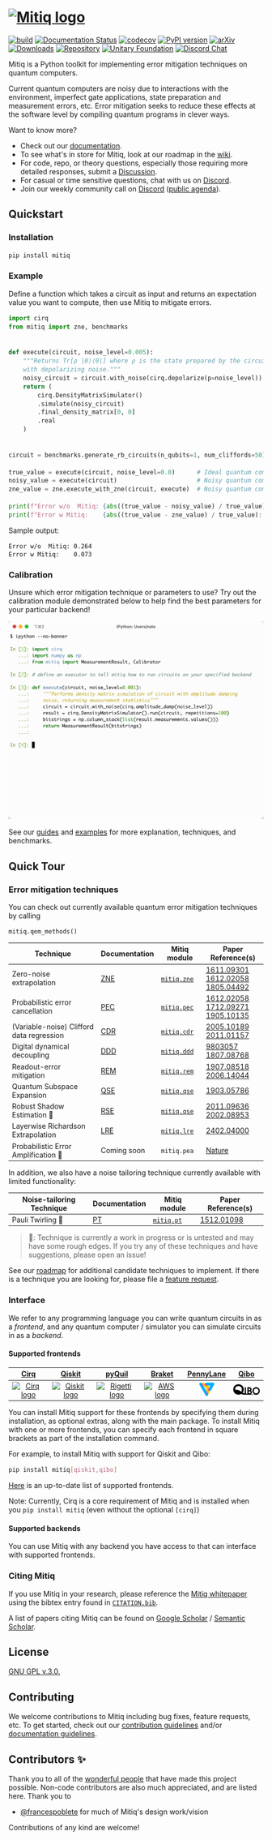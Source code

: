 # <a href="https://github.com/unitaryfund/mitiq"><img src="https://raw.githubusercontent.com/unitaryfund/mitiq/main/docs/source/img/mitiq-logo.png" alt="Mitiq logo" width="350"/></a>

[![build](https://github.com/unitaryfund/mitiq/actions/workflows/build.yml/badge.svg?branch=main)](https://github.com/unitaryfund/mitiq/actions)
[![Documentation Status](https://readthedocs.org/projects/mitiq/badge/?version=stable)](https://mitiq.readthedocs.io/en/stable/)
[![codecov](https://codecov.io/gh/unitaryfund/mitiq/branch/main/graph/badge.svg)](https://codecov.io/gh/unitaryfund/mitiq)
[![PyPI version](https://badge.fury.io/py/mitiq.svg)](https://badge.fury.io/py/mitiq)
[![arXiv](https://img.shields.io/badge/arXiv-2009.04417-<COLOR>.svg)](https://arxiv.org/abs/2009.04417)
[![Downloads](https://static.pepy.tech/personalized-badge/mitiq?period=total&units=international_system&left_color=black&right_color=green&left_text=Downloads)](https://www.pepy.tech/projects/mitiq)
[![Repository](https://img.shields.io/badge/GitHub-5C5C5C.svg?logo=github)](https://github.com/unitaryfund/mitiq)
[![Unitary Foundation](https://img.shields.io/badge/Supported%20By-Unitary%20Foundation-FFFF00.svg)](https://unitary.foundation)
[![Discord Chat](https://img.shields.io/badge/dynamic/json?color=blue&label=Discord&query=approximate_presence_count&suffix=%20online.&url=https%3A%2F%2Fdiscord.com%2Fapi%2Finvites%2FJqVGmpkP96%3Fwith_counts%3Dtrue)](http://discord.unitary.fund)

Mitiq is a Python toolkit for implementing error mitigation techniques on
quantum computers.

Current quantum computers are noisy due to interactions with the environment,
imperfect gate applications, state preparation and measurement errors, etc.
Error mitigation seeks to reduce these effects at the software level by
compiling quantum programs in clever ways.

Want to know more? 
- Check out our
[documentation](https://mitiq.readthedocs.io/en/stable/guide/guide.html).
- To see what's in store for Mitiq, look at our roadmap in the [wiki](https://github.com/unitaryfund/mitiq/wiki).
- For code, repo, or theory questions, especially those requiring more detailed responses, submit a [Discussion](https://github.com/unitaryfund/mitiq/discussions).
- For casual or time sensitive questions, chat with us on [Discord](http://discord.unitary.fund).
- Join our weekly community call on [Discord](http://discord.unitary.fund) ([public agenda](https://docs.google.com/document/d/1lZfct4AOCS7fdyWkudcGyER0n0nsCxSFKSicUEeJgtA/)).

## Quickstart

### Installation

```bash
pip install mitiq
```

### Example

Define a function which takes a circuit as input and returns an expectation value you want to compute, then use Mitiq to mitigate errors.

```python
import cirq
from mitiq import zne, benchmarks


def execute(circuit, noise_level=0.005):
    """Returns Tr[ρ |0⟩⟨0|] where ρ is the state prepared by the circuit
    with depolarizing noise."""
    noisy_circuit = circuit.with_noise(cirq.depolarize(p=noise_level))
    return (
        cirq.DensityMatrixSimulator()
        .simulate(noisy_circuit)
        .final_density_matrix[0, 0]
        .real
    )


circuit = benchmarks.generate_rb_circuits(n_qubits=1, num_cliffords=50)[0]

true_value = execute(circuit, noise_level=0.0)      # Ideal quantum computer
noisy_value = execute(circuit)                      # Noisy quantum computer
zne_value = zne.execute_with_zne(circuit, execute)  # Noisy quantum computer + Mitiq

print(f"Error w/o  Mitiq: {abs((true_value - noisy_value) / true_value):.3f}")
print(f"Error w Mitiq:    {abs((true_value - zne_value) / true_value):.3f}")
```

Sample output:

```
Error w/o  Mitiq: 0.264
Error w Mitiq:    0.073
```

### Calibration

Unsure which error mitigation technique or parameters to use?
Try out the calibration module demonstrated below to help find the best parameters for your particular backend!

![](docs/source/img/calibration.gif)

See our [guides](https://mitiq.readthedocs.io/en/stable/guide/guide.html) and [examples](https://mitiq.readthedocs.io/en/stable/examples/examples.html) for more explanation, techniques, and benchmarks.

## Quick Tour

### Error mitigation techniques
You can check out currently available quantum error mitigation techniques by calling 
```python
mitiq.qem_methods()
```

| Technique                                 | Documentation                                                | Mitiq module                                                              | Paper Reference(s)                                                                                                                                 |
| ----------------------------------------- | ------------------------------------------------------------ | ------------------------------------------------------------------------- | -------------------------------------------------------------------------------------------------------------------------------------------------- |
| Zero-noise extrapolation                  | [ZNE](https://mitiq.readthedocs.io/en/latest/guide/zne.html) | [`mitiq.zne`](https://github.com/unitaryfund/mitiq/tree/main/mitiq/zne) | [1611.09301](https://arxiv.org/abs/1611.09301)<br>[1612.02058](https://arxiv.org/abs/1612.02058)<br>[1805.04492](https://arxiv.org/abs/1805.04492) |
| Probabilistic error cancellation          | [PEC](https://mitiq.readthedocs.io/en/latest/guide/pec.html) | [`mitiq.pec`](https://github.com/unitaryfund/mitiq/tree/main/mitiq/pec) | [1612.02058](https://arxiv.org/abs/1612.02058)<br>[1712.09271](https://arxiv.org/abs/1712.09271)<br>[1905.10135](https://arxiv.org/abs/1905.10135) |
| (Variable-noise) Clifford data regression | [CDR](https://mitiq.readthedocs.io/en/latest/guide/cdr.html) | [`mitiq.cdr`](https://github.com/unitaryfund/mitiq/tree/main/mitiq/cdr) | [2005.10189](https://arxiv.org/abs/2005.10189)<br>[2011.01157](https://arxiv.org/abs/2011.01157)                                                   |
| Digital dynamical decoupling              | [DDD](https://mitiq.readthedocs.io/en/latest/guide/ddd.html) | [`mitiq.ddd`](https://github.com/unitaryfund/mitiq/tree/main/mitiq/ddd) | [9803057](https://arxiv.org/abs/quant-ph/9803057)<br>[1807.08768](https://arxiv.org/abs/1807.08768)                                                |
| Readout-error mitigation                  | [REM](https://mitiq.readthedocs.io/en/latest/guide/rem.html) | [`mitiq.rem`](https://github.com/unitaryfund/mitiq/tree/main/mitiq/rem) | [1907.08518](https://arxiv.org/abs/1907.08518) <br>[2006.14044](https://arxiv.org/abs/2006.14044)
| Quantum Subspace Expansion                  | [QSE](https://mitiq.readthedocs.io/en/stable/guide/qse.html) | [`mitiq.qse`](https://github.com/unitaryfund/mitiq/tree/main/mitiq/qse) | [1903.05786](https://arxiv.org/abs/1903.05786)|
| Robust Shadow Estimation   🚧           | [RSE](https://mitiq.readthedocs.io/en/stable/guide/shadows.html)| [`mitiq.qse`](https://github.com/unitaryfund/mitiq/tree/main/mitiq/shadows) | [2011.09636](https://arxiv.org/abs/2011.09636) <br> [2002.08953](https://arxiv.org/abs/2002.08953)|
| Layerwise Richardson Extrapolation  | [LRE](https://mitiq.readthedocs.io/en/stable/guide/lre.html) |  [`mitiq.lre`](https://github.com/unitaryfund/mitiq/tree/main/mitiq/lre) | [2402.04000](https://arxiv.org/abs/2402.04000) |
| Probabilistic Error Amplification 🚧  | Coming soon |  `mitiq.pea` | [Nature](https://www.nature.com/articles/s41586-023-06096-3) |


In addition, we also have a noise tailoring technique currently available with limited functionality:


| Noise-tailoring Technique                                 | Documentation                                                | Mitiq module                                                              | Paper Reference(s)                                                                                                                                 |
| ----------------------------------------- | ------------------------------------------------------------ | ------------------------------------------------------------------------- | -------------------------------------------------------------------------------------------------------------------------------------------------- |
| Pauli Twirling   🚧            | [PT](https://mitiq.readthedocs.io/en/latest/guide/pt.html)  | [`mitiq.pt`](https://github.com/unitaryfund/mitiq/tree/main/mitiq/pt) |  [1512.01098](https://arxiv.org/abs/1512.01098) |

> 🚧: Technique is currently a work in progress or is untested and may have some rough edges. If you try any of these techniques and have suggestions, please open an issue!



See our [roadmap](https://github.com/unitaryfund/mitiq/wiki) for additional candidate techniques to implement. If there is a technique you are looking for, please file a [feature request](https://github.com/unitaryfund/mitiq/issues/new?assignees=&labels=feature-request&template=feature_request.md&title=).

### Interface

We refer to any programming language you can write quantum circuits in as a _frontend_, and any quantum computer / simulator you can simulate circuits in as a _backend_.

#### Supported frontends


|                                                                   [Cirq](https://quantumai.google/cirq)                                                                    |                                     [Qiskit](https://www.ibm.com/quantum/qiskit)                                      |                                                      [pyQuil](https://github.com/rigetti/pyquil)                                                       |                                                            [Braket](https://github.com/aws/amazon-braket-sdk-python)                                                             |                                                                                  [PennyLane](https://pennylane.ai/)                                                                                     |                                          [Qibo](https://qibo.science/)                                                                                                   |
|:--------------------------------------------------------------------------------------------------------------------------------------------------------------------------:|:---------------------------------------------------------------------------------------------------------------------:|:------------------------------------------------------------------------------------------------------------------------------------------------------:|:--------------------------------------------------------------------------------------------------------------------------------------------------------------------------------:|:-------------------------------------------------------------------------------------------------------------------------------------------------------------------------------------------------------:|:------------------------------------------------------------------------------------------------------------------------------------------------------------------------:|
| <a href="https://quantumai.google/cirq"><img src="https://raw.githubusercontent.com/quantumlib/Cirq/main/docs/images/Cirq_logo_color.png" alt="Cirq logo" width="65"/></a> | <a href="https://qiskit.org/"><img src="https://raw.githubusercontent.com/unitaryfund/mitiq/main/docs/source/img/frontend-logos/qiskit-logo.png" alt="Qiskit logo" width="85"/></a> | <a href="https://github.com/rigetti/pyquil"><img src="https://www.rigetti.com/uploads/Logos/logo-rigetti-gray.jpg" alt="Rigetti logo" width="75"/></a> | <a href="https://github.com/aws/amazon-braket-sdk-python"><img src="https://a0.awsstatic.com/libra-css/images/logos/aws_logo_smile_1200x630.png" alt="AWS logo" width="75"/></a> | <a href="https://pennylane.ai/"><img src="https://raw.githubusercontent.com/PennyLaneAI/pennylane/c2f96705efd4570e8755e829b11cc869b4c2287d/doc/_static/logo.png" alt="PennyLane logo"  width="30"/></a> | <a href="https://qibo.science/"><img src="https://raw.githubusercontent.com/qiboteam/qibo/master/doc/source/_static/qibo_logo_dark.svg" alt="Qibo logo" width="60"/></a> |

You can install Mitiq support for these frontends by specifying them during installation, 
as optional extras, along with the main package.
To install Mitiq with one or more frontends, you can specify each frontend in square brackets as part of the installation command. 

For example,
to install Mitiq with support for Qiskit and Qibo:
```bash
pip install mitiq[qiskit,qibo]
```

[Here](https://github.com/unitaryfund/mitiq/blob/main/INTEGRATIONS.txt) is an up-to-date list of supported frontends. 

Note: Currently, Cirq is a core requirement of Mitiq and is installed when you `pip install mitiq` (even without the optional `[cirq]`)

#### Supported backends

You can use Mitiq with any backend you have access to that can interface with supported frontends.

### Citing Mitiq

If you use Mitiq in your research, please reference the [Mitiq whitepaper](https://quantum-journal.org/papers/q-2022-08-11-774/) using the bibtex entry found in [`CITATION.bib`](https://github.com/unitaryfund/mitiq/blob/main/CITATION.bib).

A list of papers citing Mitiq can be found on [Google Scholar](https://scholar.google.com/scholar?oi=bibs&hl=en&cites=1985661232443186918) / [Semantic Scholar](https://api.semanticscholar.org/CorpusID:221555755?).

## License

[GNU GPL v.3.0.](https://github.com/unitaryfund/mitiq/blob/main/LICENSE)

## Contributing

We welcome contributions to Mitiq including bug fixes, feature requests, etc. To get started, check out our [contribution
guidelines](https://mitiq.readthedocs.io/en/stable/toc_contributing.html) and/or [documentation guidelines](https://mitiq.readthedocs.io/en/stable/contributing_docs.html).

## Contributors ✨

Thank you to all of the [wonderful people](https://github.com/unitaryfund/mitiq/graphs/contributors) that have made this project possible.
Non-code contributors are also much appreciated, and are listed here.
Thank you to

- [@francespoblete](https://github.com/francespoblete) for much of Mitiq's design work/vision

Contributions of any kind are welcome!
